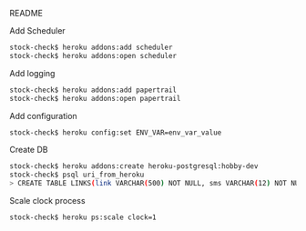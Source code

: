 README

Add Scheduler

```bash
stock-check$ heroku addons:add scheduler
stock-check$ heroku addons:open scheduler
```

Add logging

```bash
stock-check$ heroku addons:add papertrail
stock-check$ heroku addons:open papertrail
```

Add configuration

```bash
stock-check$ heroku config:set ENV_VAR=env_var_value
```

Create DB
```bash
stock-check$ heroku addons:create heroku-postgresql:hobby-dev
stock-check$ psql uri_from_heroku
> CREATE TABLE LINKS(link VARCHAR(500) NOT NULL, sms VARCHAR(12) NOT NULL, expiration TIMESTAMP NOT NULL DEFAULT (now() + interval '1 day'), PRIMARY KEY (link, sms));
```

Scale clock process
```bash
stock-check$ heroku ps:scale clock=1
```
